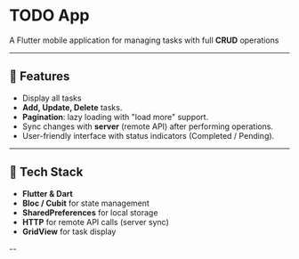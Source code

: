 # TODO App 

A Flutter mobile application for managing tasks with full **CRUD** operations

---

## 📱 Features

- Display all tasks
- **Add, Update, Delete** tasks.
- **Pagination**: lazy loading with "load more" support.
- Sync changes with **server** (remote API) after performing operations.
- User-friendly interface with status indicators (Completed / Pending).

---

## 🎯 Tech Stack

- **Flutter & Dart**
- **Bloc / Cubit** for state management
- **SharedPreferences** for local storage
- **HTTP** for remote API calls (server sync)
- **GridView** for task display

--
